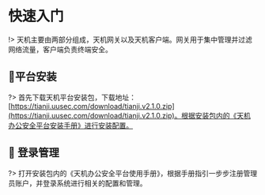 # 快速入门

!> 天机主要由两部分组成，天机网关以及天机客户端。网关用于集中管理并过滤网络流量，客户端负责终端安全。



##  :lemon:平台安装 <!-- {docsify-ignore} -->
?> 首先下载天机平台安装包，下载地址： [https://tianji.uusec.com/download/tianji.v2.1.0.zip](https://tianji.uusec.com/download/tianji.v2.1.0.zip)。根据安装包内的《天机办公安全平台安装手册》进行安装配置。



##  :melon: 登录管理<!-- {docsify-ignore} -->

?> 打开安装包内的《天机办公安全平台使用手册》，根据手册指引一步步注册管理员账户，并登录系统进行相关的配置和管理。









